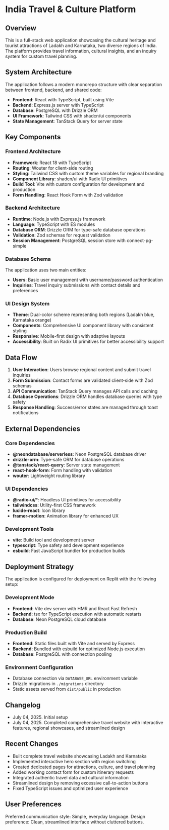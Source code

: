 # India Travel & Culture Platform

## Overview

This is a full-stack web application showcasing the cultural heritage and tourist attractions of Ladakh and Karnataka, two diverse regions of India. The platform provides travel information, cultural insights, and an inquiry system for custom travel planning.

## System Architecture

The application follows a modern monorepo structure with clear separation between frontend, backend, and shared code:

- **Frontend**: React with TypeScript, built using Vite
- **Backend**: Express.js server with TypeScript
- **Database**: PostgreSQL with Drizzle ORM
- **UI Framework**: Tailwind CSS with shadcn/ui components
- **State Management**: TanStack Query for server state

## Key Components

### Frontend Architecture
- **Framework**: React 18 with TypeScript
- **Routing**: Wouter for client-side routing
- **Styling**: Tailwind CSS with custom theme variables for regional branding
- **Component Library**: shadcn/ui with Radix UI primitives
- **Build Tool**: Vite with custom configuration for development and production
- **Form Handling**: React Hook Form with Zod validation

### Backend Architecture
- **Runtime**: Node.js with Express.js framework
- **Language**: TypeScript with ES modules
- **Database ORM**: Drizzle ORM for type-safe database operations
- **Validation**: Zod schemas for request validation
- **Session Management**: PostgreSQL session store with connect-pg-simple

### Database Schema
The application uses two main entities:
- **Users**: Basic user management with username/password authentication
- **Inquiries**: Travel inquiry submissions with contact details and preferences

### UI Design System
- **Theme**: Dual-color scheme representing both regions (Ladakh blue, Karnataka orange)
- **Components**: Comprehensive UI component library with consistent styling
- **Responsive**: Mobile-first design with adaptive layouts
- **Accessibility**: Built on Radix UI primitives for better accessibility support

## Data Flow

1. **User Interaction**: Users browse regional content and submit travel inquiries
2. **Form Submission**: Contact forms are validated client-side with Zod schemas
3. **API Communication**: TanStack Query manages API calls and caching
4. **Database Operations**: Drizzle ORM handles database queries with type safety
5. **Response Handling**: Success/error states are managed through toast notifications

## External Dependencies

### Core Dependencies
- **@neondatabase/serverless**: Neon PostgreSQL database driver
- **drizzle-orm**: Type-safe ORM for database operations
- **@tanstack/react-query**: Server state management
- **react-hook-form**: Form handling with validation
- **wouter**: Lightweight routing library

### UI Dependencies
- **@radix-ui/***: Headless UI primitives for accessibility
- **tailwindcss**: Utility-first CSS framework
- **lucide-react**: Icon library
- **framer-motion**: Animation library for enhanced UX

### Development Tools
- **vite**: Build tool and development server
- **typescript**: Type safety and development experience
- **esbuild**: Fast JavaScript bundler for production builds

## Deployment Strategy

The application is configured for deployment on Replit with the following setup:

### Development Mode
- **Frontend**: Vite dev server with HMR and React Fast Refresh
- **Backend**: tsx for TypeScript execution with automatic restarts
- **Database**: Neon PostgreSQL cloud database

### Production Build
- **Frontend**: Static files built with Vite and served by Express
- **Backend**: Bundled with esbuild for optimized Node.js execution
- **Database**: PostgreSQL with connection pooling

### Environment Configuration
- Database connection via `DATABASE_URL` environment variable
- Drizzle migrations in `./migrations` directory
- Static assets served from `dist/public` in production

## Changelog
- July 04, 2025. Initial setup
- July 04, 2025. Completed comprehensive travel website with interactive features, regional showcases, and streamlined design

## Recent Changes
- Built complete travel website showcasing Ladakh and Karnataka
- Implemented interactive hero section with region switching
- Created dedicated pages for attractions, culture, and travel planning
- Added working contact form for custom itinerary requests
- Integrated authentic travel data and cultural information
- Streamlined design by removing excessive call-to-action buttons
- Fixed TypeScript issues and optimized user experience

## User Preferences

Preferred communication style: Simple, everyday language.
Design preference: Clean, streamlined interface without cluttered buttons.